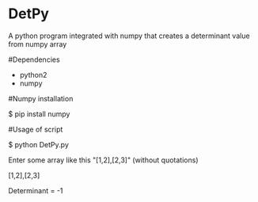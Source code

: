 # DetPy
A python program integrated with numpy that creates a determinant value from numpy array

#Dependencies
- python2
- numpy

#Numpy installation

$ pip install numpy

#Usage of script

$ python DetPy.py

Enter some array like this "[1,2],[2,3]" (without quotations)

[1,2],[2,3]

Determinant = -1
